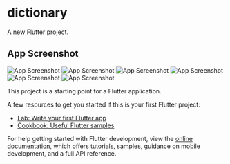 # dictionary

A new Flutter project.

## App Screenshot

![App Screenshot](assets/screenshot/1.jpeg)
![App Screenshot](assets/screenshot/2.jpeg)
![App Screenshot](assets/screenshot/3.jpeg)
![App Screenshot](assets/screenshot/4.jpeg)
![App Screenshot](assets/screenshot/5.jpeg)
![App Screenshot](assets/screenshot/6.jpeg)

This project is a starting point for a Flutter application.

A few resources to get you started if this is your first Flutter project:

- [Lab: Write your first Flutter app](https://docs.flutter.dev/get-started/codelab)
- [Cookbook: Useful Flutter samples](https://docs.flutter.dev/cookbook)

For help getting started with Flutter development, view the
[online documentation](https://docs.flutter.dev/), which offers tutorials,
samples, guidance on mobile development, and a full API reference.
